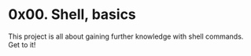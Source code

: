 # 0x00. Shell, basics
  This project is all about gaining further knowledge with shell commands. Get to it!

